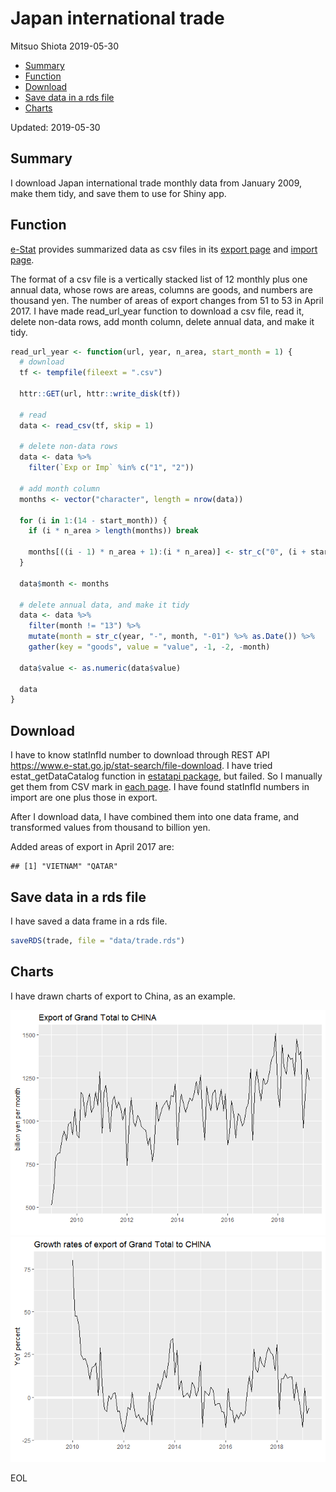 Japan international trade
================
Mitsuo Shiota
2019-05-30

  - [Summary](#summary)
  - [Function](#function)
  - [Download](#download)
  - [Save data in a rds file](#save-data-in-a-rds-file)
  - [Charts](#charts)

Updated: 2019-05-30

## Summary

I download Japan international trade monthly data from January 2009,
make them tidy, and save them to use for Shiny app.

## Function

[e-Stat](https://www.e-stat.go.jp/en) provides summarized data as csv
files in its [export
page](https://www.e-stat.go.jp/stat-search/files?page=1&layout=datalist&toukei=00350300&bunya_l=16&tstat=000001013137&cycle=1&tclass1=000001013260&tclass2=000001013261&second2=1)
and [import
page](https://www.e-stat.go.jp/stat-search/files?page=1&layout=datalist&toukei=00350300&bunya_l=16&tstat=000001013137&cycle=1&tclass1=000001013260&tclass2=000001013262&second2=1).

The format of a csv file is a vertically stacked list of 12 monthly plus
one annual data, whose rows are areas, columns are goods, and numbers
are thousand yen. The number of areas of export changes from 51 to 53 in
April 2017. I have made read\_url\_year function to download a csv file,
read it, delete non-data rows, add month column, delete annual data, and
make it tidy.

``` r
read_url_year <- function(url, year, n_area, start_month = 1) {
  # download
  tf <- tempfile(fileext = ".csv")
  
  httr::GET(url, httr::write_disk(tf))
  
  # read
  data <- read_csv(tf, skip = 1)
  
  # delete non-data rows
  data <- data %>% 
    filter(`Exp or Imp` %in% c("1", "2"))
  
  # add month column
  months <- vector("character", length = nrow(data))
  
  for (i in 1:(14 - start_month)) {
    if (i * n_area > length(months)) break
    
    months[((i - 1) * n_area + 1):(i * n_area)] <- str_c("0", (i + start_month - 1)) %>% str_sub(start = -2L)
  }
  
  data$month <- months
  
  # delete annual data, and make it tidy
  data <- data %>% 
    filter(month != "13") %>% 
    mutate(month = str_c(year, "-", month, "-01") %>% as.Date()) %>% 
    gather(key = "goods", value = "value", -1, -2, -month)
  
  data$value <- as.numeric(data$value)
  
  data
}
```

## Download

I have to know statInfId number to download through REST API
<https://www.e-stat.go.jp/stat-search/file-download>. I have tried
estat\_getDataCatalog function in [estatapi
package](https://cran.rstudio.com/web/packages/estatapi/estatapi.pdf),
but failed. So I manually get them from CSV mark in [each
page](https://www.e-stat.go.jp/stat-search/files?page=1&layout=datalist&toukei=00350300&bunya_l=16&tstat=000001013137&cycle=1&year=20190&month=12040604&tclass1=000001013260&tclass2=000001013261&result_back=1&second2=1).
I have found statInfId numbers in import are one plus those in export.

After I download data, I have combined them into one data frame, and
transformed values from thousand to billion yen.

Added areas of export in April 2017 are:

    ## [1] "VIETNAM" "QATAR"

## Save data in a rds file

I have saved a data frame in a rds file.

``` r
saveRDS(trade, file = "data/trade.rds")
```

## Charts

I have drawn charts of export to China, as an
example.

![](README_files/figure-gfm/charts-1.png)<!-- -->![](README_files/figure-gfm/charts-2.png)<!-- -->

EOL
